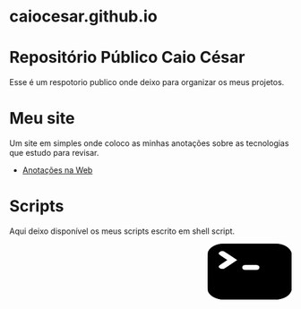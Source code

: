 # caiocesar.github.io

# Repositório Público Caio César

Esse é um respotorio publico onde deixo para organizar os meus projetos.

# Meu site

Um site em simples onde coloco as minhas anotações sobre as tecnologias que estudo para revisar.
 - [Anotações na Web](https://caio-cesar-nojosa.github.io/Anotacao_na_web/)

# Scripts
Aqui deixo disponível os meus scripts escrito em shell script.

<img src="imagens/logo_bash.png" alt="logobash" width="150" height="100" style="float: right;"/>
